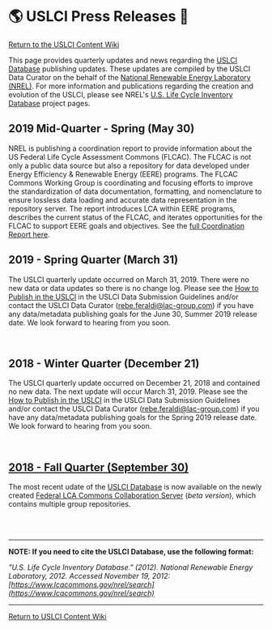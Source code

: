 # :earth_americas: USLCI Press Releases :newspaper:

[Return to the USLCI Content Wiki](https://github.com/uslci-admin/uslci-content/wiki)

This page provides quarterly updates and news regarding the [USLCI Database](https://www.lcacommons.gov/lca-collaboration/search/page=1&group=National_Renewable_Energy_Laboratory) publishing updates. These updates are compiled by the USLCI Data Curator on the behalf of the [National Renewable Energy Laboratory (NREL)](https://www.nrel.gov/). For more information and publications regarding the creation and evolution of the USLCI, please see NREL's [U.S. Life Cycle Inventory Database](https://www.nrel.gov/lci/2019_Coordination_Report.md) project pages.
<br>

## 2019 Mid-Quarter - Spring (May 30)
NREL is publishing a coordination report to provide information about the US Federal Life Cycle Assessment Commons (FLCAC). The FLCAC is not only a public data source but also a repository for data developed under Energy Efficiency & Renewable Energy (EERE) programs. The FLCAC Commons Working Group is coordinating and focusing efforts to improve the standardization of data documentation, formatting, and nomenclature to ensure lossless data loading and accurate data representation in the repository server. The report introduces LCA within EERE programs, describes the current status of the FLCAC, and iterates opportunities for the FLCAC to support EERE goals and objectives. See the [full Coordination Report here](https://github.com/uslci-admin/uslci-content/blob/dev/docs/coordination_report/toc.md).

## 2019 - Spring Quarter (March 31)
The USLCI quarterly update occurred on March 31, 2019. There were no new data or data updates so there is no change log. Please see the [How to Publish in the USLCI](https://github.com/uslci-admin/uslci-content/blob/dev/docs/submission_handbook/02-how-to-publish-in-the-uslci.md) in the USLCI Data Submission Guidelines and/or contact the USLCI Data Curator (rebe.feraldi@lac-group.com) if you have any data/metadata publishing goals for the June 30, Summer 2019 release date. We look forward to hearing from you soon.

<br>

## 2018 - Winter Quarter (December 21)
The USLCI quarterly update occurred on December 21, 2018 and contained no new data. The next update will occur March 31, 2019. Please see the [How to Publish in the USLCI](https://github.com/uslci-admin/uslci-content/blob/dev/docs/submission_handbook/02-how-to-publish-in-the-uslci.md) in the USLCI Data Submission Guidelines and/or contact the USLCI Data Curator (rebe.feraldi@lac-group.com) if you have any data/metadata publishing goals for the Spring 2019 release date. We look forward to hearing from you soon.

<br>


## [2018 - Fall Quarter (September 30)](https://github.com/uslci-admin/uslci-content/blob/dev/docs/release_info/press-release/2018_q3.md)
The most recent udate of the [USLCI Database](https://www.lcacommons.gov/lca-collaboration/search/page=1&group=National_Renewable_Energy_Laboratory) is now available on the newly created [Federal LCA Commons Collaboration Server](https://www.lcacommons.gov/lca-collaboration/search) (_beta version_), which contains multiple group repositories.

<br>
<br>

---
**NOTE: If you need to cite the USLCI Database, use the following format:**

_"U.S. Life Cycle Inventory Database." (2012). National Renewable Energy Laboratory, 2012. Accessed November 19, 2012: [https://www.lcacommons.gov/nrel/search](https://www.lcacommons.gov/nrel/search)_

---

[Return to USLCI Content Wiki](https://github.com/uslci-admin/uslci-content/wiki)
